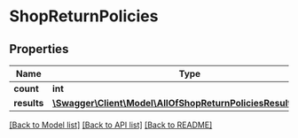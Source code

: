 # ShopReturnPolicies

## Properties
Name | Type | Description | Notes
------------ | ------------- | ------------- | -------------
**count** | **int** |  | [optional] 
**results** | [**\Swagger\Client\Model\AllOfShopReturnPoliciesResultsItems[]**](.md) |  | [optional] 

[[Back to Model list]](../../README.md#documentation-for-models) [[Back to API list]](../../README.md#documentation-for-api-endpoints) [[Back to README]](../../README.md)

